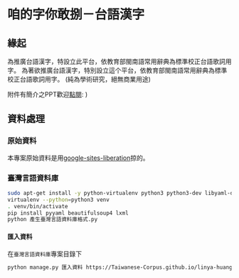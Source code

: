 # 咱的字你敢捌－台語漢字

## 緣起
為推廣台語漢字，特設立此平台，依教育部閩南語常用辭典為標準校正台語歌詞用字。
為著欲推廣台語漢字，特別設立這个平台，依教育部閩南語常用辭典為標準校正台語歌詞用字。
(純為學術研究，絕無商業用途)

附件有簡介之PPT歡迎[點閱](https://docs.google.com/viewer?a=v&pid=sites&srcid=ZGVmYXVsdGRvbWFpbnx0YWl3YW5lc2VjaGFyYWN0ZXJzfGd4OjIxMmI2MDA2YjcyZGI5NDU): )

## 資料處理

### 原始資料
本專案原始資料是用[google-sites-liberation](https://github.com/sih4sing5hong5/google-sites-liberation)掠的。

### 臺灣言語資料庫
```bash
sudo apt-get install -y python-virtualenv python3 python3-dev libyaml-dev
virtualenv --python=python3 venv
. venv/bin/activate
pip install pyyaml beautifulsoup4 lxml
python 產生臺灣言語資料庫格式.py
```

#### 匯入資料
在`臺灣言語資料庫`專案目錄下
```bash
python manage.py 匯入資料 https://Taiwanese-Corpus.github.io/linya-huang_taiwanesecharacters/咱的字你敢捌.yaml
```
